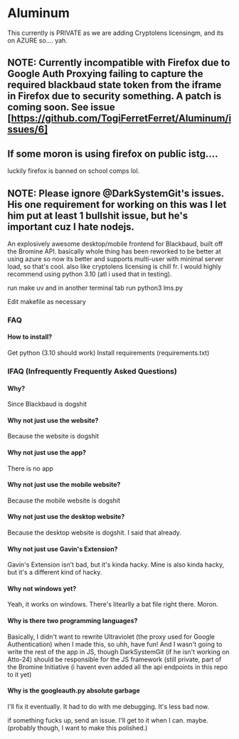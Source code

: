 # Aluminum
This currently is PRIVATE as we are adding Cryptolens licensingm, and its on AZURE so.... yah.
## NOTE: Currently incompatible with Firefox due to Google Auth Proxying failing to capture the required blackbaud state token from the iframe in Firefox due to security something. A patch is coming soon. See issue [https://github.com/TogiFerretFerret/Aluminum/issues/6]
## If some moron is using firefox on public istg....
luckily firefox is banned on school comps lol.
## NOTE: Please ignore @DarkSystemGit's issues. His one requirement for working on this was I let him put at least 1 bullshit issue, but he's important cuz I hate nodejs.
An explosively awesome desktop/mobile frontend for Blackbaud, built off the Bromine API.
basically whole thing has been reworked to be better at using azure so now its better and supports multi-user with minimal server load, so that's cool. also like cryptolens licensing is chill fr.
I would highly recommend using python 3.10 (atl i used that in testing).

run make uv and in another terminal tab run python3 lms.py

Edit makefile as necessary
### FAQ
#### How to install?
Get python (3.10 should work)
Install requirements (requirements.txt)
### IFAQ (Infrequently Frequently Asked Questions)
#### Why?
Since Blackbaud is dogshit
#### Why not just use the website?
Because the website is dogshit
#### Why not just use the app?
There is no app
#### Why not just use the mobile website?
Because the mobile website is dogshit
#### Why not just use the desktop website?
Because the desktop website is dogshit. I said that already.
#### Why not just use Gavin's Extension?
Gavin's Extension isn't bad, but it's kinda hacky. Mine is also kinda hacky, but it's a different kind of hacky.
#### Why not windows yet?
Yeah, it works on windows. There's litearlly a bat file right there. Moron.
#### Why is there two programming languages?
Basically, I didn't want to rewrite Ultraviolet (the proxy used for Google Authentication) when I made this, so uhh, have fun! And I wasn't going to write the rest of the app in JS, though DarkSystemGit (if he isn't working on Atto-24) should be responsible for the JS framework (still private, part of the Bromine Initiative (i havent even added all the api endpoints in this repo to it yet)
#### Why is the googleauth.py absolute garbage
I'll fix it eventually. It had to do with me debugging. It's less bad now.




if something fucks up, send an issue. I'll get to it when I can.
maybe. (probably though, I want to make this polished.)

